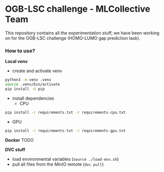 # OGB-LSC challenge - MLCollective Team
This repository contains all the experimentation stuff, we have been working on
for the OGB-LSC challenge (HOMO-LUMO gap prediction task).


### How to use?

**Local venv**

- create and activate venv
```bash
python3 -m venv .venv
source .venv/bin/activate
pip install -U pip
```
- install dependencies
  - CPU
```bash
pip install -r requirements.txt -r requirements-cpu.txt
```
  - GPU
```bash
pip install -r requirements.txt -r requirements-gpu.txt
```

**Docker**
TODO

**DVC stuff**
- load environmental variables (`source ./load-env.sh`)
- pull all files from the MinIO remote (`dvc pull`) 

